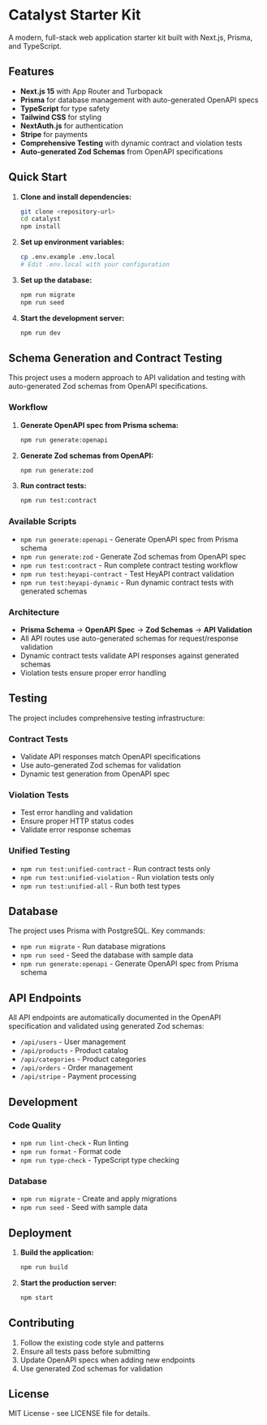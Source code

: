 # Catalyst Starter Kit

A modern, full-stack web application starter kit built with Next.js, Prisma, and TypeScript.

## Features

- **Next.js 15** with App Router and Turbopack
- **Prisma** for database management with auto-generated OpenAPI specs
- **TypeScript** for type safety
- **Tailwind CSS** for styling
- **NextAuth.js** for authentication
- **Stripe** for payments
- **Comprehensive Testing** with dynamic contract and violation tests
- **Auto-generated Zod Schemas** from OpenAPI specifications

## Quick Start

1. **Clone and install dependencies:**
   ```bash
   git clone <repository-url>
   cd catalyst
   npm install
   ```

2. **Set up environment variables:**
   ```bash
   cp .env.example .env.local
   # Edit .env.local with your configuration
   ```

3. **Set up the database:**
   ```bash
   npm run migrate
   npm run seed
   ```

4. **Start the development server:**
   ```bash
   npm run dev
   ```

## Schema Generation and Contract Testing

This project uses a modern approach to API validation and testing with auto-generated Zod schemas from OpenAPI specifications.

### Workflow

1. **Generate OpenAPI spec from Prisma schema:**
   ```bash
   npm run generate:openapi
   ```

2. **Generate Zod schemas from OpenAPI:**
   ```bash
   npm run generate:zod
   ```

3. **Run contract tests:**
   ```bash
   npm run test:contract
   ```

### Available Scripts

- `npm run generate:openapi` - Generate OpenAPI spec from Prisma schema
- `npm run generate:zod` - Generate Zod schemas from OpenAPI spec
- `npm run test:contract` - Run complete contract testing workflow
- `npm run test:heyapi-contract` - Test HeyAPI contract validation
- `npm run test:heyapi-dynamic` - Run dynamic contract tests with generated schemas

### Architecture

- **Prisma Schema** → **OpenAPI Spec** → **Zod Schemas** → **API Validation**
- All API routes use auto-generated schemas for request/response validation
- Dynamic contract tests validate API responses against generated schemas
- Violation tests ensure proper error handling

## Testing

The project includes comprehensive testing infrastructure:

### Contract Tests
- Validate API responses match OpenAPI specifications
- Use auto-generated Zod schemas for validation
- Dynamic test generation from OpenAPI spec

### Violation Tests
- Test error handling and validation
- Ensure proper HTTP status codes
- Validate error response schemas

### Unified Testing
- `npm run test:unified-contract` - Run contract tests only
- `npm run test:unified-violation` - Run violation tests only
- `npm run test:unified-all` - Run both test types

## Database

The project uses Prisma with PostgreSQL. Key commands:

- `npm run migrate` - Run database migrations
- `npm run seed` - Seed the database with sample data
- `npm run generate:openapi` - Generate OpenAPI spec from Prisma schema

## API Endpoints

All API endpoints are automatically documented in the OpenAPI specification and validated using generated Zod schemas:

- `/api/users` - User management
- `/api/products` - Product catalog
- `/api/categories` - Product categories
- `/api/orders` - Order management
- `/api/stripe` - Payment processing

## Development

### Code Quality
- `npm run lint-check` - Run linting
- `npm run format` - Format code
- `npm run type-check` - TypeScript type checking

### Database
- `npm run migrate` - Create and apply migrations
- `npm run seed` - Seed with sample data

## Deployment

1. **Build the application:**
   ```bash
   npm run build
   ```

2. **Start the production server:**
   ```bash
   npm start
   ```

## Contributing

1. Follow the existing code style and patterns
2. Ensure all tests pass before submitting
3. Update OpenAPI specs when adding new endpoints
4. Use generated Zod schemas for validation

## License

MIT License - see LICENSE file for details.
